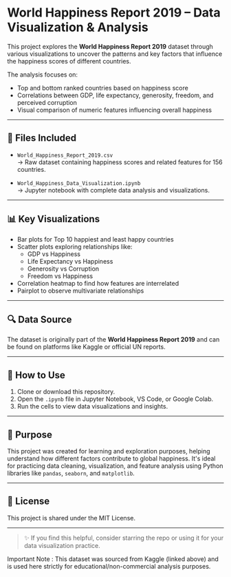# World Happiness Report 2019 – Data Visualization & Analysis

This project explores the **World Happiness Report 2019** dataset through various visualizations to uncover the patterns and key factors that influence the happiness scores of different countries.

The analysis focuses on:
- Top and bottom ranked countries based on happiness score
- Correlations between GDP, life expectancy, generosity, freedom, and perceived corruption
- Visual comparison of numeric features influencing overall happiness

---

## 📁 Files Included

- `World_Happiness_Report_2019.csv`  
  → Raw dataset containing happiness scores and related features for 156 countries.

- `World_Happiness_Data_Visualization.ipynb`  
  → Jupyter notebook with complete data analysis and visualizations.

---

## 📊 Key Visualizations

- Bar plots for Top 10 happiest and least happy countries
- Scatter plots exploring relationships like:
  - GDP vs Happiness
  - Life Expectancy vs Happiness
  - Generosity vs Corruption
  - Freedom vs Happiness
- Correlation heatmap to find how features are interrelated
- Pairplot to observe multivariate relationships

---

## 🔍 Data Source

The dataset is originally part of the **World Happiness Report 2019** and can be found on platforms like Kaggle or official UN reports.

---

## 🚀 How to Use

1. Clone or download this repository.
2. Open the `.ipynb` file in Jupyter Notebook, VS Code, or Google Colab.
3. Run the cells to view data visualizations and insights.

---

## 📌 Purpose

This project was created for learning and exploration purposes, helping understand how different factors contribute to global happiness. It's ideal for practicing data cleaning, visualization, and feature analysis using Python libraries like `pandas`, `seaborn`, and `matplotlib`.

---

## 📃 License

This project is shared under the MIT License.

---

> ✨ If you find this helpful, consider starring the repo or using it for your data visualization practice.

Important Note : 
                This dataset was sourced from Kaggle (linked above) and is used here strictly for educational/non-commercial analysis purposes.